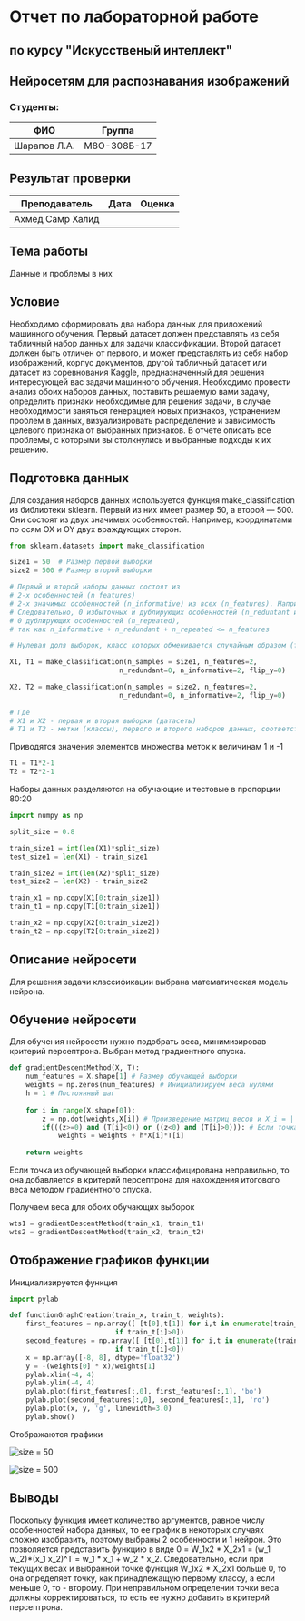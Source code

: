 # Отчет по лабораторной работе 
## по курсу "Искусственый интеллект"

## Нейросетям для распознавания изображений


### Студенты: 

| ФИО          | Группа      |
|--------------|-------------|
| Шарапов Л.А. | М8О-308Б-17 |

## Результат проверки

| Преподаватель     | Дата         |  Оценка       |
|-------------------|--------------|---------------|
| Ахмед Самр Халид  |              |               |

## Тема работы

Данные и проблемы в них

## Условие

Необходимо сформировать два набора данных для приложений машинного
обучения. Первый датасет должен представлять из себя табличный набор данных для
задачи классификации. Второй датасет должен быть отличен от первого, и может
представлять из себя набор изображений, корпус документов, другой табличный
датасет или датасет из соревнования Kaggle, предназначенный для решения
интересующей вас задачи машинного обучения. Необходимо провести анализ обоих
наборов данных, поставить решаемую вами задачу, определить признаки необходимые
для решения задачи, в случае необходимости заняться генерацией новых признаков,
устранением проблем в данных, визуализировать распределение и зависимость
целевого признака от выбранных признаков. В отчете описать все проблемы, с
которыми вы столкнулись и выбранные подходы к их решению.

## Подготовка данных



Для создания наборов данных используется функция make_classification из библиотеки sklearn. 
Первый из них имеет размер 50, а второй — 500. 
Они состоят из двух значимых особенностей. 
Например, координатами по осям OX и OY двух враждующих сторон. 

```python
from sklearn.datasets import make_classification

size1 = 50  # Размер первой выборки
size2 = 500 # Размер второй выборки

# Первый и второй наборы данных состоят из
# 2-х особенностей (n_features)
# 2-х значимых особенностей (n_informative) из всех (n_features). Например, размер опухоли и ее возраст
# Следовательно, 0 избыточных и дублирующих особенностей (n_reduntant и n_repeated, соответственно)
# 0 дублирующих особенностей (n_repeated),
# так как n_informative + n_redundant + n_repeated <= n_features

# Нулевая доля выборок, класс которых обменивается случайным образом (flip_y)

X1, T1 = make_classification(n_samples = size1, n_features=2,
                           n_redundant=0, n_informative=2, flip_y=0)

X2, T2 = make_classification(n_samples = size2, n_features=2,
                           n_redundant=0, n_informative=2, flip_y=0)
                           
# Где
# X1 и X2 - первая и вторая выборки (датасеты)
# T1 и T2 - метки (классы), первого и второго наборов данных, соответственно
```

Приводятся значения элементов множества меток к величинам 1 и -1

```python
T1 = T1*2-1
T2 = T2*2-1
```

Наборы данных разделяются на обучающие и тестовые в пропорции 80:20

```python
import numpy as np

split_size = 0.8

train_size1 = int(len(X1)*split_size)
test_size1 = len(X1) - train_size1

train_size2 = int(len(X2)*split_size)
test_size2 = len(X2) - train_size2

train_x1 = np.copy(X1[0:train_size1])
train_t1 = np.copy(T1[0:train_size1])

train_x2 = np.copy(X2[0:train_size2])
train_t2 = np.copy(T2[0:train_size2])
```

## Описание нейросети

Для решения задачи классификации выбрана математическая модель нейрона.

## Обучение нейросети

Для обучения нейросети нужно подобрать веса, минимизировав критерий персептрона. 
Выбран метод градиентного спуска.

```python
def gradientDescentMethod(X, T):
    num_features = X.shape[1] # Размер обучающей выборки
    weights = np.zeros(num_features) # Инициализируем веса нулями
    h = 1 # Постоянный шаг
    
    for i in range(X.shape[0]):
        z = np.dot(weights,X[i]) # Произведение матриц весов и X_i = ||X_ij||, где i = 1,...n, j = 1,...k,
        if(((z>=0) and (T[i]<0)) or ((z<0) and (T[i]>0))): # Если точка выше прямой (1 класс) и имеет 2 класс, то внести в критерий персептрона и наоборот
            weights = weights + h*X[i]*T[i]
            
    return weights
```

Если точка из обучающей выборки классифицирована неправильно, то она добавляется в критерий персептрона для нахождения итогового веса методом градиентного спуска.

Получаем веса для обоих обучающих выборок

```python
wts1 = gradientDescentMethod(train_x1, train_t1)
wts2 = gradientDescentMethod(train_x2, train_t2)
```

## Отображение графиков функции

Инициализируется функция

```python
import pylab

def functionGraphCreation(train_x, train_t, weights):
    first_features = np.array([ [t[0],t[1]] for i,t in enumerate(train_x) 
                          if train_t[i]>0])
    second_features = np.array([ [t[0],t[1]] for i,t in enumerate(train_x) 
                          if train_t[i]<0])
    x = np.array([-8, 8], dtype='float32')
    y = -(weights[0] * x)/weights[1]
    pylab.xlim(-4, 4)
    pylab.ylim(-4, 4) 
    pylab.plot(first_features[:,0], first_features[:,1], 'bo')
    pylab.plot(second_features[:,0], second_features[:,1], 'ro')
    pylab.plot(x, y, 'g', linewidth=3.0)
    pylab.show()
```

Отображаются графики

![size = 50](img/data_set_1.jpg)

![size = 500](img/data_set_2.jpg)



## Выводы

Поскольку функция имеет количество аргументов, равное числу особенностей набора данных, то ее график в некоторых случаях сложно изобразить, поэтому выбраны 2 особенности и 1 нейрон. 
Это позволяется представить функцию в виде 0 = W_1x2 * X_2x1 = (w_1 w_2)*(x_1 x_2)^T = w_1 * x_1 + w_2 * x_2. 
Следовательно, если при текущих весах и выбранной точке функция W_1x2 * X_2x1 больше 0, то она определяет точку, как принадлежащую первому классу, а если меньше 0, то - второму. 
При неправильном определении точки веса должны корректироваться, то есть ее нужно добавить в критерий персептрона. 

